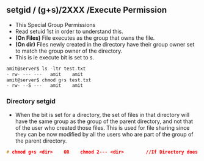 ## setgid / (g+s)/2XXX /Execute Permission
- This Special Group Permissions
- Read setuid 1st in order to understand this.
- **(On Files)** File executes as the group that owns the file. 
- **(On dir)** Files newly created in the directory have their group owner set to match the group owner of the directory. 
- This is ie execute bit is set to s.
```c
amit@server$ ls -ltr test.txt
- rw- --- ---   amit    amit
amit@server$ chmod g+s test.txt
- rw- --S ---   amit    amit
```

### Directory setgid
- When the bit is set for a directory, the set of files in that directory will have the same group as the group of the parent directory, and not that of the user who created those files. This is used for file sharing since they can be now modified by all the users who are part of the group of the parent directory.
```c
# chmod g+s <dir>    OR    chmod 2--- <dir>        //If Directory does not have execute permissions. Upper case S
```
